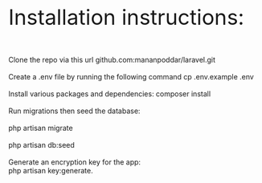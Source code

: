 <div style="font-size:3em;">Installation instructions:<br><br></div>
Clone the repo via this url github.com:mananpoddar/laravel.git<br><br>
Create a .env file by running the following command cp .env.example .env<br><br>
Install various packages and dependencies: composer install<br><br>
Run migrations then seed the database:<br><br>
php artisan migrate<br><br>
php artisan db:seed<br><br>
Generate an encryption key for the app:<br> php artisan key:generate.

